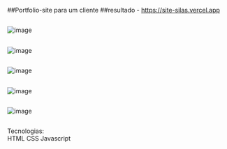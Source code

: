 ##Portfolio-site para um cliente
##resultado - https://site-silas.vercel.app


##
![image](https://user-images.githubusercontent.com/51343240/166095350-d43a04d6-890d-4dc1-9093-d1aab577cb16.png)
##
![image](https://user-images.githubusercontent.com/51343240/166095375-4002fc31-cd7a-4b33-be02-5b566a54a519.png)
##
![image](https://user-images.githubusercontent.com/51343240/166095408-fc8d6d4e-c93c-483b-9f89-65207fadfde1.png)
##
![image](https://user-images.githubusercontent.com/51343240/166095416-734d0f6a-0247-4bc6-8eb3-283d22aa17d9.png)
##
![image](https://user-images.githubusercontent.com/51343240/166095438-1ba06a63-a16a-4936-9d6a-547dfa84321c.png)
##
Tecnologias: <br/>
HTML
CSS
Javascript
